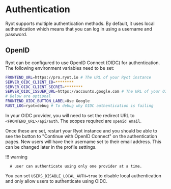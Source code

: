# Authentication

Ryot supports multiple authentication methods. By default, it uses local authentication
which means that you can log in using a username and password.

## OpenID

Ryot can be configured to use OpenID Connect (OIDC) for authentication. The following
environment variables need to be set:

```bash
FRONTEND_URL=https://pro.ryot.io # The URL of your Ryot instance
SERVER_OIDC_CLIENT_ID=********
SERVER_OIDC_CLIENT_SECRET=********
SERVER_OIDC_ISSUER_URL=https://accounts.google.com # The URL of your OIDC provider (might end with trailing slash)
# Below are optional
FRONTEND_OIDC_BUTTON_LABEL=Use Google
RUST_LOG=ryot=debug # To debug why OIDC authentication is failing
```

In your OIDC provider, you will need to set the redirect URL to
`<FRONTEND_URL>/api/auth`. The scopes required are `openid email`.

Once these are set, restart your Ryot instance and you should be able to see the button to
"Continue with OpenID Connect" on the authentication pages. New users will have their
username set to their email address. This can be changed later in the profile settings.

!!! warning

      A user can authenticate using only one provider at a time.

You can set `USERS_DISABLE_LOCAL_AUTH=true` to disable local authentication and only allow
users to authenticate using OIDC.

